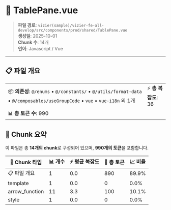 # 📄 TablePane.vue

> **파일 경로**: `vizier(sample)/vizier-fe-all-develop/src/components/prod/shared/TablePane.vue`  
> **생성일**: 2025-10-01  
> **Chunk 수**: 14개  
> **언어**: Javascript / Vue
---





## 📋 파일 개요

| | |
|--|--|
| 📦 **의존성**: `@/enums` • `@/constants/` • `@/utils/format-data` • `@/composables/useGroupCode` • `vue` • `vue-i18n` 외 1개 | ⚡ **총 복잡도**: 36 |
| 📊 **총 토큰 수**: 990 |  |






## 🧩 Chunk 요약

이 파일은 총 **14개의 chunk**로 구성되어 있으며, **990개의 토큰**을 포함합니다.

| 🧩 Chunk 타입 | 📊 개수 | ⚡ 평균 복잡도 | 📝 총 토큰 | 📈 비율 |
|---------------|--------|-------------|----------|--------|
| 📋 파일 개요 | 1 | 0.0 | 890 | 89.9% |
| template | 1 | 0.0 | 0 | 0.0% |
| arrow_function | 11 | 3.3 | 100 | 10.1% |
| style | 1 | 0.0 | 0 | 0.0% |

